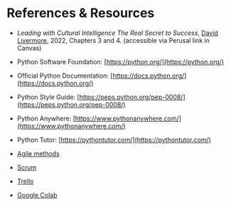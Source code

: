 # References & Resources

<!-- 
[Lecture Notes](notes/m10lecture.pdf)
-->

- *Leading with Cultural Intelligence The Real Secret to Success*, [David Livermore](https://davidlivermore.com/about_2/), 2022, Chapters 3 and 4. (accessible via Perusal link in Canvas)

- Python Software Foundation: [https://python.org/](https://python.org/)
- Official Python Documentation: [https://docs.python.org/](https://docs.python.org/)
- Python Style Guide: [https://peps.python.org/pep-0008/](https://peps.python.org/pep-0008/)
- Python Anywhere: [https://www.pythonanywhere.com/](https://www.pythonanywhere.com/)
- Python Tutor: [https://pythontutor.com/](https://pythontutor.com/)

- [Agile methods](https://www.agilealliance.org/)
- [Scrum](https://www.scrum.org/)
- [Trello](https://trello.com/)
- [Google Colab](https://colab.google/)

